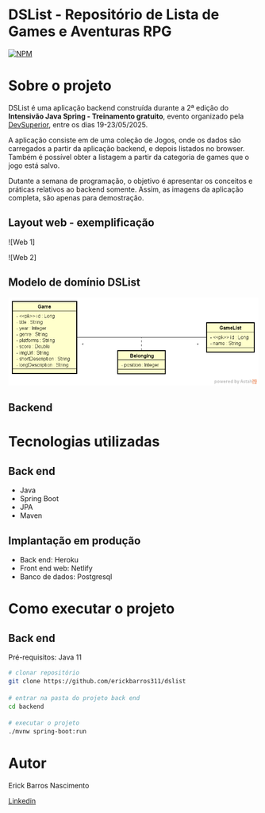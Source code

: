 # DSList - Repositório de Lista de Games e Aventuras RPG 
[![NPM](https://img.shields.io/npm/l/react)](https://github.com/erickbarros311/dslist/blob/main/LICENSE) 

# Sobre o projeto

DSList é uma aplicação backend construída durante a 2ª edição do **Intensivão Java Spring - Treinamento gratuito**, evento organizado pela [DevSuperior](https://devsuperior.com "Site da DevSuperior"), entre os dias 19-23/05/2025.

A aplicação consiste em de uma coleção de Jogos, onde os dados são carregados a partir da aplicação backend, e depois listados no browser. Também é possível obter a listagem a partir da categoria de games que o jogo está salvo.

Dutante a semana de programação, o objetivo é apresentar os conceitos e práticas relativos ao backend somente. Assim, as imagens da aplicação completa, são apenas para demostração. 

## Layout web - exemplificação

![Web 1]

![Web 2]


## Modelo de domínio DSList

![Modelo de domínio DSList](https://raw.githubusercontent.com/devsuperior/java-spring-dslist/main/resources/dslist-model.png)


## Backend  



# Tecnologias utilizadas
## Back end
- Java
- Spring Boot
- JPA 
- Maven

## Implantação em produção
- Back end: Heroku
- Front end web: Netlify
- Banco de dados: Postgresql

# Como executar o projeto

## Back end
Pré-requisitos: Java 11

```bash
# clonar repositório
git clone https://github.com/erickbarros311/dslist

# entrar na pasta do projeto back end
cd backend

# executar o projeto
./mvnw spring-boot:run
```

# Autor

Erick Barros Nascimento

[Linkedin](https://www.linkedin.com/in/erick-barros-nascimento-845a6060/)

